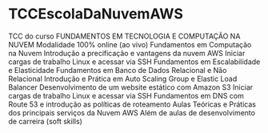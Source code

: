 # TCCEscolaDaNuvemAWS
TCC do curso FUNDAMENTOS EM TECNOLOGIA E COMPUTAÇÃO NA NUVEM
Modalidade 100% online (ao vivo)
Fundamentos em Computação na Nuvem
Introdução a precificação e vantagens da nuvem AWS
Iniciar cargas de trabalho Linux e acessar via SSH
Fundamentos em Escalabilidade e Elasticidade
Fundamentos em Banco de Dados Relacional e Não Relacional
Introdução e Prática em Auto Scaling Group e Elastic Load Balancer
Desenvolvimento de um website estático com Amazon S3
Iniciar cargas de trabalho Linux e acessar via SSH
Fundamentos em DNS com Route 53 e introdução as políticas de roteamento
Aulas Teóricas e Práticas dos principais serviços da Nuvem AWS
Além de aulas de desenvolvimento de carreira (soft skills)
